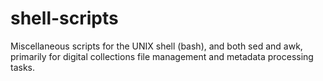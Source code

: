 shell-scripts
=============

Miscellaneous scripts for the UNIX shell (bash), and both sed and awk, primarily for digital collections file management and metadata processing tasks.
